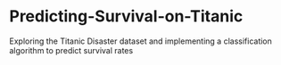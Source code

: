 # Predicting-Survival-on-Titanic
Exploring the Titanic Disaster dataset and implementing a classification algorithm to predict survival rates
